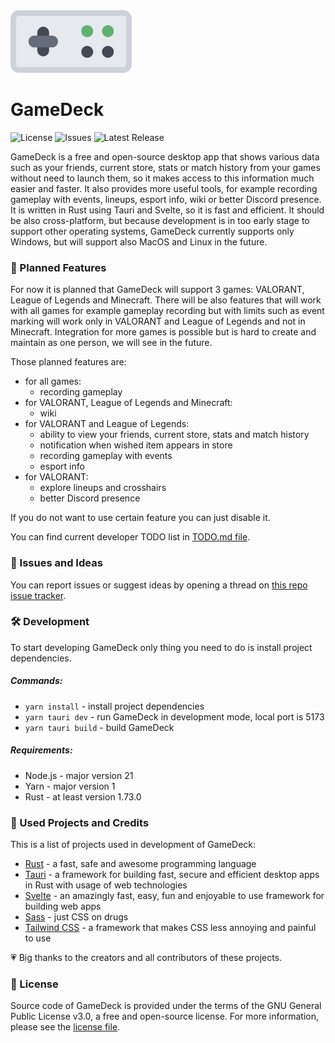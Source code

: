 <img src="./assets/GameDeck Logo/800x414.svg" height=100 />

# GameDeck
![License](https://img.shields.io/github/license/krystejj/GameDeck?label=License)
![Issues](https://img.shields.io/github/issues/krystejj/GameDeck?label=Issues)
![Latest Release](https://img.shields.io/github/v/release/krystejj/GameDeck?label=Latest%20Release)

GameDeck is a free and open-source desktop app that shows various data such as your friends, current store, stats or match history from your games without need to launch them, so it makes access to this information much easier and faster. It also provides more useful tools, for example recording gameplay with events, lineups, esport info, wiki or better Discord presence. It is written in Rust using Tauri and Svelte, so it is fast and efficient. It should be also cross-platform, but because development is in too early stage to support other operating systems, GameDeck currently supports only Windows, but will support also MacOS and Linux in the future.

### 📖 Planned Features
For now it is planned that GameDeck will support 3 games: VALORANT, League of Legends and Minecraft. There will be also features that will work with all games for example gameplay recording but with limits such as event marking will work only in VALORANT and League of Legends and not in Minecraft. Integration for more games is possible but is hard to create and maintain as one person, we will see in the future.

Those planned features are:
- for all games:
    - recording gameplay
- for VALORANT, League of Legends and Minecraft:
    - wiki
- for VALORANT and League of Legends:
    - ability to view your friends, current store, stats and match history
    - notification when wished item appears in store
    - recording gameplay with events
    - esport info
- for VALORANT:
    - explore lineups and crosshairs
    - better Discord presence

If you do not want to use certain feature you can just disable it.

You can find current developer TODO list in [TODO.md file](./TODO.md).

### 🐛 Issues and Ideas
You can report issues or suggest ideas by opening a thread on [this repo issue tracker](https://github.com/krystejj/GameDeck/issues).

### 🛠️ Development
To start developing GameDeck only thing you need to do is install project dependencies.

##### Commands:
- `yarn install` - install project dependencies
- `yarn tauri dev` - run GameDeck in development mode, local port is 5173
- `yarn tauri build` - build GameDeck

##### Requirements:
- Node.js - major version 21
- Yarn - major version 1
- Rust - at least version 1.73.0

### 🙏 Used Projects and Credits
This is a list of projects used in development of GameDeck:
- [Rust](https://www.rust-lang.org/) - a fast, safe and awesome programming language
- [Tauri](https://tauri.app/) - a framework for building fast, secure and efficient desktop apps in Rust with usage of web technologies
- [Svelte](https://svelte.dev/) - an amazingly fast, easy, fun and enjoyable to use framework for building web apps
- [Sass](https://sass-lang.com/) - just CSS on drugs
- [Tailwind CSS](https://tailwindcss.com/) - a framework that makes CSS less annoying and painful to use

💗 Big thanks to the creators and all contributors of these projects.

### 📜 License
Source code of GameDeck is provided under the terms of the GNU General Public License v3.0, a free and open-source license. For more information, please see the [license file](LICENSE.md).
